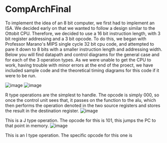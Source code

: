 ﻿# CompArchFinal
To implement the idea of an 8 bit computer, we first had to implement an ISA. We decided early on that we wanted to follow a design similar to the Ottobit CPU. Therefore, we decided to use a 16 bit instruction length, with 3 bit register addressing and a 3 bit opcode. To do this, we began with Professor Marano's MIPS single cycle 32 bit cpu code, and attempted to pare it down to 8 bits with a smaller instruction length and addressing width. Below you will find datapath and control diagrams for the general case and for each of the 3 operation types. As we were unable to get the CPU to work, having trouble with minor errors at the end of the proect, we have included sample code and the theoretical timing diagrams for this code if it were to be run.

![image](https://user-images.githubusercontent.com/38709917/168491497-818d51da-2a32-4af2-8163-f6bd138633d0.png)
![image](https://user-images.githubusercontent.com/38709917/168491518-1eccc44f-420f-46e3-a463-1e0e23fd22e8.png)

R type operations are the simplest to handle. The opcode is simply 000, so once the control unit sees that, it passes on the function  to the alu, which then performs the operation denoted in the two source registers and stores the result in the destination register.
![image](https://user-images.githubusercontent.com/38709917/168491536-6f74e0a3-f978-4419-b288-65a839cb0ff4.png)

This is a J type operation. The opcode for this is 101, this jumps the PC to that point in memory.
![image](https://user-images.githubusercontent.com/38709917/168492324-63a10723-6691-46bc-b898-b7e9516a61a1.png)

This is an I type operation. The specific opcode for this one is 
